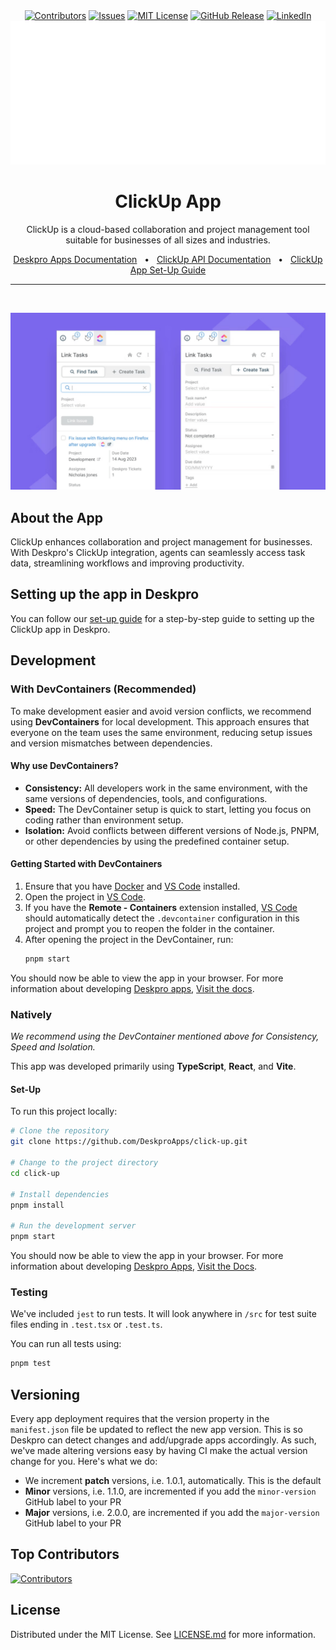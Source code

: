 <div align='center'>
  <a target='_blank' href=''><img src='https://img.shields.io/github/contributors/deskproapps/click-up.svg?style=for-the-badge' alt='Contributors' /></a>
  <a target='_blank' href='https://github.com/deskproapps/click-up/issues'><img src='https://img.shields.io/github/issues/deskproapps/click-up.svg?style=for-the-badge' alt='Issues' /></a>
  <a target='_blank' href='https://github.com/deskproapps/click-up/blob/master/LICENSE.md'><img src='https://img.shields.io/github/license/deskproapps/click-up.svg?style=for-the-badge' alt='MIT License' /></a>
  <a target='_blank' href='https://github.com/deskproapps/click-up/releases'><img src='https://img.shields.io/github/v/release/deskproapps/click-up?style=for-the-badge' alt='GitHub Release' /></a>
  <a target='_blank' href='https://www.linkedin.com/company/deskpro'><img src='https://img.shields.io/badge/-LinkedIn-black.svg?style=for-the-badge&logo=linkedin&colorB=555' alt='LinkedIn' /></a>
  <img src='readme.svg' />
</div>

<div align='center'>
  <h1>ClickUp App</h1>
  <p>ClickUp is a cloud-based collaboration and project management tool suitable for businesses of all sizes and industries.</p>
  <a href='https://support.deskpro.com/ga/guides/developers/anatomy-of-an-app' target='_blank'>Deskpro Apps Documentation</a>
  <span>&nbsp;&nbsp;•&nbsp;&nbsp;</span>
  <a href='https://developer.clickup.com' target='_blank'>ClickUp API Documentation</a>
  <span>&nbsp;&nbsp;•&nbsp;&nbsp;</span>
  <a href='./SETUP.md' target='_blank'>ClickUp App Set-Up Guide</a>
  <br />
  <hr />
  <br />
</div>

![screenshot of the ClickUp App](./docs/readme/app-screenshot.png)

## **About the App**
ClickUp enhances collaboration and project management for businesses. With Deskpro's ClickUp integration, agents can seamlessly access task data, streamlining workflows and improving productivity.

## **Setting up the app in Deskpro**
You can follow our [set-up guide](./SETUP.md) for a step-by-step guide to setting up the ClickUp app in Deskpro.

## Development

### With DevContainers (Recommended)
To make development easier and avoid version conflicts, we recommend using **DevContainers** for local development. This approach ensures that everyone on the team uses the same environment, reducing setup issues and version mismatches between dependencies.

#### Why use DevContainers?
- **Consistency:** All developers work in the same environment, with the same versions of dependencies, tools, and configurations.
- **Speed:** The DevContainer setup is quick to start, letting you focus on coding rather than environment setup.
- **Isolation:** Avoid conflicts between different versions of Node.js, PNPM, or other dependencies by using the predefined container setup.

#### Getting Started with DevContainers
1. Ensure that you have [Docker](https://www.docker.com/get-started) and [VS Code](https://code.visualstudio.com/) installed.
2. Open the project in [VS Code](https://code.visualstudio.com/).
3. If you have the **Remote - Containers** extension installed, [VS Code](https://code.visualstudio.com/) should automatically detect the `.devcontainer` configuration in this project and prompt you to reopen the folder in the container.
4. After opening the project in the DevContainer, run:
   ```bash
   pnpm start
   ```

You should now be able to view the app in your browser. For more information about developing [Deskpro apps](https://www.deskpro.com/apps), [Visit the docs](https://support.deskpro.com/ga/guides/developers/anatomy-of-an-app).

### Natively
_We recommend using the DevContainer mentioned above for Consistency, Speed and Isolation._

This app was developed primarily using **TypeScript**, **React**, and **Vite**.

#### Set-Up
To run this project locally:

 ```bash
# Clone the repository
git clone https://github.com/DeskproApps/click-up.git

# Change to the project directory
cd click-up

# Install dependencies
pnpm install

# Run the development server
pnpm start
```

You should now be able to view the app in your browser. For more information about developing [Deskpro Apps](https://www.deskpro.com/apps), [Visit the Docs](https://support.deskpro.com/ga/guides/developers/anatomy-of-an-app).

### Testing
We've included `jest` to run tests. It will look anywhere in `/src` for test suite files ending in `.test.tsx` or `.test.ts`.

You can run all tests using:

```bash
pnpm test
```

## Versioning
Every app deployment requires that the version property in the `manifest.json` file be updated to reflect the new app version. This is so Deskpro can detect changes and add/upgrade apps accordingly. As such, we've made altering versions easy by having CI make the actual version change for you. Here's what we do:

* We increment **patch** versions, i.e. 1.0.1, automatically. This is the default
* **Minor** versions, i.e. 1.1.0, are incremented if you add the `minor-version` GitHub label to your PR
* **Major** versions, i.e. 2.0.0, are incremented if you add the `major-version` GitHub label to your PR

## Top Contributors
[![Contributors](https://contrib.rocks/image?repo=deskproapps/click-up)](https://github.com/deskproapps/click-up/graphs/contributors)


## License
Distributed under the MIT License. See [LICENSE.md](LICENSE.md) for more information.